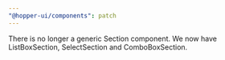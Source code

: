 ```yaml
---
"@hopper-ui/components": patch
---
```


There is no longer a generic Section component. We now have ListBoxSection, SelectSection and ComboBoxSection.
